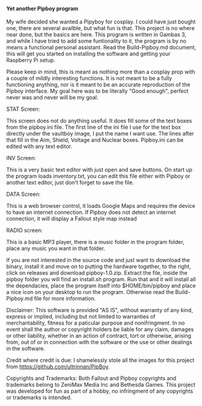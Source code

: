 #### Yet another Pipboy program

My wife decided she wanted a Pipyboy for cosplay. I could have just bought one, there are several availble, but what fun is that. This project is no where near done, but the basics are here. This program is written in Gambas 3, and while I have tried to add some funtionality to it, the program is by no means a functional personal assistant. Read the Build-Pipboy.md document, this will get you started on installing the software and getting your Raspberry Pi setup.

Please keep in mind, this is meant as nothing more than a cosplay prop with a couple of mildly interesting functions. It is not meant to be a fully functioning anything, nor is it meant to be an accurate reproduction of the Pipboy interface. My goal here was to be literally "Good enough", perfect never was and never will be my goal.

STAT Screen:

This screen does not do anything useful. It does fill some of the text boxes from the pipboy.ini file. The first line of the ini file I use for the text box directly under the vaultboy image, I put the name I want use. The lines after that fill in the Aim, Shield, Voltage and Nuclear boxes. Pipboy.ini can be edited with any text editor.

INV Screen:

This is a very basic text editor with just open and save buttons. On start up the program loads inventory.txt, you can edit this file either with Pipboy or another text editor, just don't forget to save the file.

DATA Screen:

This is a web browser control, it loads Google Maps and requires the device to have an internet connection. If Pipboy does not detect an internet connection, it will display a Fallout style map instead

RADIO screen:

This is a basic MP3 player, there is a music folder in the program folder, place any music you want in that folder.

If you are not interested in the source code and just want to download the binary, install it and move on to putting the hardware together, to the right, click on releases and download pipboy-1.0.zip. Extract the file, inside the pipboy folder you will find an install.sh program. Run that and it will install all the dependacies, place the program itself into $HOME/bin/pipboy and place a nice icon on your desktop to run the program. Otherwise read the Build-Pipboy.md file for more information.

Disclaimer: This software is provided "AS IS", without warranty of any kind, express or implied, including but not limited to warranties of merchantability, fitness for a paticular purpose and nonifringment. In no event shall the author or copyright holders be liable for any claim, damages or other liability, whether in an action of contract, tort or otherwise, arising from, out of or in connection with the software or the use or other dealings in the software.

Credit where credit is due:
I shamelessly stole all the images for this project from https://github.com/ultrinnan/PipBoy.

Copyrights and Trademarks:
Both Fallout and Pipboy copyrights and trademarks belong to ZeniMax Media Inc and Bethesda Games. This project was developed for fun as part of a hobby, no infringment of any copyrights or trademarks is intended.